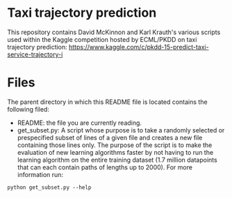 Taxi trajectory prediction
==========================
This repository contains David McKinnon and Karl Krauth's various scripts used
within the Kaggle competition hosted by ECML/PKDD on taxi trajectory prediction:
https://www.kaggle.com/c/pkdd-15-predict-taxi-service-trajectory-i

Files
=====
The parent directory in which this README file is located contains the following filed:
* README: the file you are currently reading.
* get_subset.py: A script whose purpose is to take a randomly selected or prespecified
subset of lines of a given file and creates a new file containing those lines only.
The purpose of the script is to make the evaluation of new learning algorithms faster
by not having to run the learning algorithm on the entire training dataset (1.7 million
datapoints that can each contain paths of lengths up to 2000).
For more information run:
~~~
python get_subset.py --help
~~~ 
